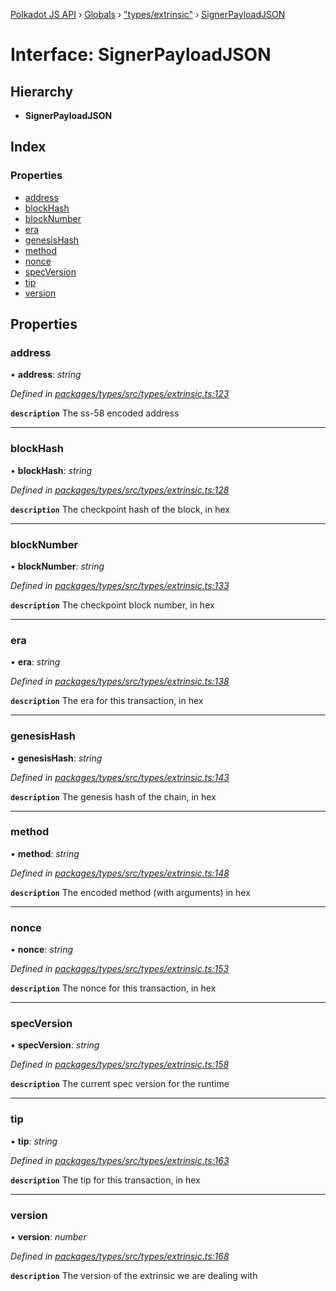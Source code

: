 [Polkadot JS API](../README.md) › [Globals](../globals.md) › ["types/extrinsic"](../modules/_types_extrinsic_.md) › [SignerPayloadJSON](_types_extrinsic_.signerpayloadjson.md)

# Interface: SignerPayloadJSON

## Hierarchy

* **SignerPayloadJSON**

## Index

### Properties

* [address](_types_extrinsic_.signerpayloadjson.md#address)
* [blockHash](_types_extrinsic_.signerpayloadjson.md#blockhash)
* [blockNumber](_types_extrinsic_.signerpayloadjson.md#blocknumber)
* [era](_types_extrinsic_.signerpayloadjson.md#era)
* [genesisHash](_types_extrinsic_.signerpayloadjson.md#genesishash)
* [method](_types_extrinsic_.signerpayloadjson.md#method)
* [nonce](_types_extrinsic_.signerpayloadjson.md#nonce)
* [specVersion](_types_extrinsic_.signerpayloadjson.md#specversion)
* [tip](_types_extrinsic_.signerpayloadjson.md#tip)
* [version](_types_extrinsic_.signerpayloadjson.md#version)

## Properties

###  address

• **address**: *string*

*Defined in [packages/types/src/types/extrinsic.ts:123](https://github.com/polkadot-js/api/blob/427f821430/packages/types/src/types/extrinsic.ts#L123)*

**`description`** The ss-58 encoded address

___

###  blockHash

• **blockHash**: *string*

*Defined in [packages/types/src/types/extrinsic.ts:128](https://github.com/polkadot-js/api/blob/427f821430/packages/types/src/types/extrinsic.ts#L128)*

**`description`** The checkpoint hash of the block, in hex

___

###  blockNumber

• **blockNumber**: *string*

*Defined in [packages/types/src/types/extrinsic.ts:133](https://github.com/polkadot-js/api/blob/427f821430/packages/types/src/types/extrinsic.ts#L133)*

**`description`** The checkpoint block number, in hex

___

###  era

• **era**: *string*

*Defined in [packages/types/src/types/extrinsic.ts:138](https://github.com/polkadot-js/api/blob/427f821430/packages/types/src/types/extrinsic.ts#L138)*

**`description`** The era for this transaction, in hex

___

###  genesisHash

• **genesisHash**: *string*

*Defined in [packages/types/src/types/extrinsic.ts:143](https://github.com/polkadot-js/api/blob/427f821430/packages/types/src/types/extrinsic.ts#L143)*

**`description`** The genesis hash of the chain, in hex

___

###  method

• **method**: *string*

*Defined in [packages/types/src/types/extrinsic.ts:148](https://github.com/polkadot-js/api/blob/427f821430/packages/types/src/types/extrinsic.ts#L148)*

**`description`** The encoded method (with arguments) in hex

___

###  nonce

• **nonce**: *string*

*Defined in [packages/types/src/types/extrinsic.ts:153](https://github.com/polkadot-js/api/blob/427f821430/packages/types/src/types/extrinsic.ts#L153)*

**`description`** The nonce for this transaction, in hex

___

###  specVersion

• **specVersion**: *string*

*Defined in [packages/types/src/types/extrinsic.ts:158](https://github.com/polkadot-js/api/blob/427f821430/packages/types/src/types/extrinsic.ts#L158)*

**`description`** The current spec version for  the runtime

___

###  tip

• **tip**: *string*

*Defined in [packages/types/src/types/extrinsic.ts:163](https://github.com/polkadot-js/api/blob/427f821430/packages/types/src/types/extrinsic.ts#L163)*

**`description`** The tip for this transaction, in hex

___

###  version

• **version**: *number*

*Defined in [packages/types/src/types/extrinsic.ts:168](https://github.com/polkadot-js/api/blob/427f821430/packages/types/src/types/extrinsic.ts#L168)*

**`description`** The version of the extrinsic we are dealing with
